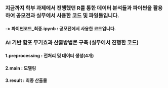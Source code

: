 ### 지금까지 학부 과제에서 진행했던 R를 통한 데이터 분석들과 파이썬을 활용하여 공모전과 실무에서 사용한 코드 및 파일들입니다.
#### -> 파이썬코드_최종.ipynb : 공모전에서 사용한 코드입니다.

### AI 기반 함포 무기효과 산출방법론 구축 (실무에서 진행한 코드)
#### 1.preprocessing : 전처리 및 데이터 생성(4개) 
#### 2.main : 모델링 
#### 3.result : 최종 산출물
